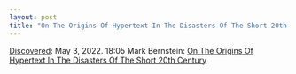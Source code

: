 ```yaml
---
layout: post
title: "On The Origins Of Hypertext In The Disasters Of The Short 20th Century"
---
```

[Discovered](http://rolandtanglao.com/2020/07/29/p1-blogthis-checkvist-list-links-to-blog/): May 3, 2022. 18:05 Mark Bernstein: [On The Origins Of Hypertext In The Disasters Of The Short 20th Century](https://www.eastgate.com/download/WebConf2022.pdf)
